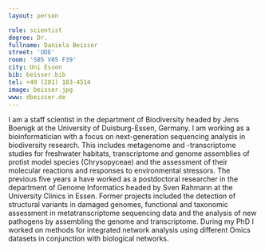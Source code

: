 ```yaml
---
layout: person

role: scientist
degree: Dr.
fullname: Daniela Beisser
street: 'UDE'
room: 'S05 V05 F39'
city: Uni Essen
bib: beisser.bib
tel: +49 (201) 183-4514
image: beisser.jpg
www: dbeisser.de
---
```


I am a staff scientist in the department of Biodiversity headed by Jens Boenigk at the University of Duisburg-Essen, Germany.
I am working as a bioinformatician with a focus on next-generation sequencing analysis in biodiversity research.
This includes metagenome and -transcriptome studies for freshwater habitats, transcriptome and genome assemblies of protist model species (Chrysopyceae) and the assessment of their molecular reactions and responses to environmental stressors.
The previous five years a have worked as a postdoctoral researcher in the department of Genome Informatics headed by Sven Rahmann at the University Clinics in Essen.
Former projects included the detection of structural variants in damaged genomes, functional and taxonomic assessment in metatranscriptome sequencing data and the analysis of new pathogens by assembling the genome and transcriptome.
During my PhD I worked on methods for integrated network analysis using different Omics datasets in conjunction with biological networks.

